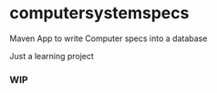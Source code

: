 # computersystemspecs
Maven App to write Computer specs into a database

Just a learning project

### WIP
